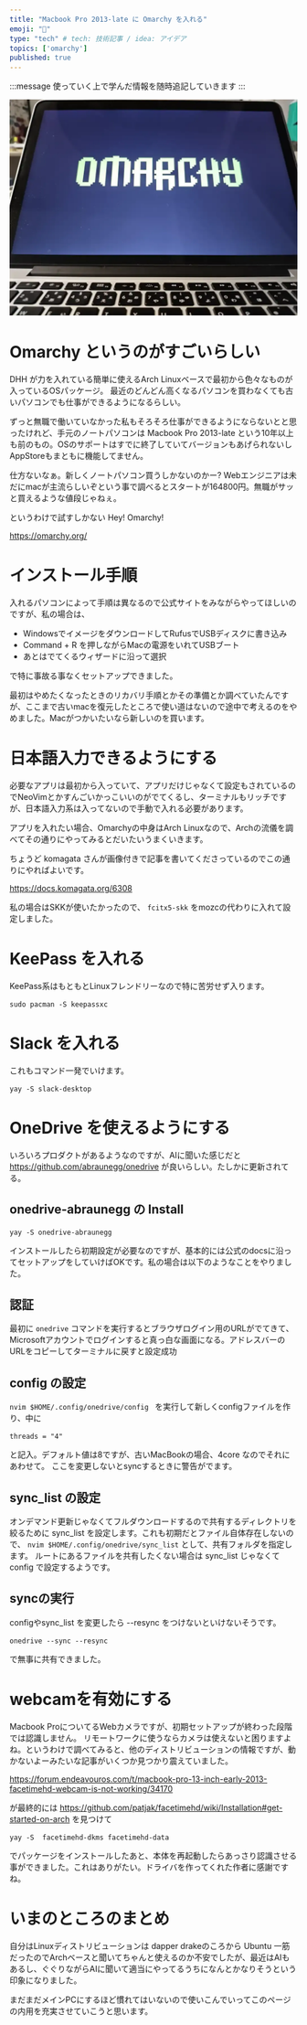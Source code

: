 ```yaml
---
title: "Macbook Pro 2013-late に Omarchy を入れる"
emoji: "📌"
type: "tech" # tech: 技術記事 / idea: アイデア
topics: ['omarchy']
published: true
---
```


:::message
使っていく上で学んだ情報を随時追記していきます
:::

![](/images/20251001_01.webp)

# Omarchy というのがすごいらしい
DHH が力を入れている簡単に使えるArch Linuxベースで最初から色々なものが入っているOSパッケージ。
最近のどんどん高くなるパソコンを買わなくても古いパソコンでも仕事ができるようになるらしい。

ずっと無職で働いていなかった私もそろそろ仕事ができるようにならないとと思ったけれど、手元のノートパソコンは Macbook Pro 2013-late という10年以上も前のもの。OSのサポートはすでに終了していてバージョンもあげられないしAppStoreもまともに機能してません。

仕方ないなぁ。新しくノートパソコン買うしかないのかー? Webエンジニアは未だにmacが主流らしいぞという事で調べるとスタートが164800円。無職がサッと買えるような値段じゃねぇ。

というわけで試すしかない Hey! Omarchy!

https://omarchy.org/

# インストール手順

入れるパソコンによって手順は異なるので公式サイトをみながらやってほしいのですが、私の場合は、

- WindowsでイメージをダウンロードしてRufusでUSBディスクに書き込み
- Command + R を押しながらMacの電源をいれてUSBブート
- あとはでてくるウィザードに沿って選択

で特に事故る事なくセットアップできました。

最初はやめたくなったときのリカバリ手順とかその準備とか調べていたんですが、ここまで古いmacを復元したところで使い道はないので途中で考えるのをやめました。Macがつかいたいなら新しいのを買います。

# 日本語入力できるようにする

必要なアプリは最初から入っていて、アプリだけじゃなくて設定もされているのでNeoVimとかすんごいかっこいいのがでてくるし、ターミナルもリッチですが、日本語入力系は入ってないので手動で入れる必要があります。

アプリを入れたい場合、Omarchyの中身はArch Linuxなので、Archの流儀を調べてその通りにやってみるとだいたいうまくいきます。

ちょうど komagata さんが画像付きで記事を書いてくださっているのでこの通りにやればよいです。

https://docs.komagata.org/6308

私の場合はSKKが使いたかったので、 ` fcitx5-skk ` をmozcの代わりに入れて設定しました。

# KeePass を入れる

KeePass系はもともとLinuxフレンドリーなので特に苦労せず入ります。

```
sudo pacman -S keepassxc
```

# Slack を入れる
これもコマンド一発でいけます。

```
yay -S slack-desktop
```

# OneDrive を使えるようにする

いろいろプロダクトがあるようなのですが、AIに聞いた感じだと https://github.com/abraunegg/onedrive が良いらしい。たしかに更新されてる。

## onedrive-abraunegg の Install

```
yay -S onedrive-abraunegg
```

インストールしたら初期設定が必要なのですが、基本的には公式のdocsに沿ってセットアップをしていけばOKです。私の場合は以下のようなことをやりました。

## 認証

最初に ` onedrive ` コマンドを実行するとブラウザログイン用のURLがでてきて、Microsoftアカウントでログインすると真っ白な画面になる。アドレスバーのURLをコピーしてターミナルに戻すと設定成功

## config の設定

`nvim $HOME/.config/onedrive/config ` を実行して新しくconfigファイルを作り、中に

```
threads = "4"
```

と記入。デフォルト値は8ですが、古いMacBookの場合、4core  なのでそれにあわせて。
ここを変更しないとsyncするときに警告がでます。

## sync_list の設定

オンデマンド更新じゃなくてフルダウンロードするので共有するディレクトリを絞るために sync_list を設定します。これも初期だとファイル自体存在しないので、 ` nvim $HOME/.config/onedrive/sync_list ` として、共有フォルダを指定します。
ルートにあるファイルを共有したくない場合は sync_list じゃなくて config で設定するようです。

## syncの実行

configやsync_list を変更したら --resync をつけないといけないそうです。

```
onedrive --sync --resync
```

で無事に共有できました。

<!-- ## service として実行する -->

# webcamを有効にする
Macbook ProについてるWebカメラですが、初期セットアップが終わった段階では認識しません。
リモートワークに使うならカメラは使えないと困りますよね。というわけで調べてみると、他のディストリビューションの情報ですが、動かないよーみたいな記事がいくつか見つかり震えていました。

https://forum.endeavouros.com/t/macbook-pro-13-inch-early-2013-facetimehd-webcam-is-not-working/34170

が最終的には https://github.com/patjak/facetimehd/wiki/Installation#get-started-on-arch を見つけて

```
yay -S  facetimehd-dkms facetimehd-data
```

でパッケージをインストールしたあと、本体を再起動したらあっさり認識させる事ができました。これはありがたい。ドライバを作ってくれた作者に感謝ですね。

# いまのところのまとめ

自分はLinuxディストリビューションは dapper drakeのころから Ubuntu 一筋だったのでArchベースと聞いてちゃんと使えるのか不安でしたが、最近はAIもあるし、ぐぐりながらAIに聞いて適当にやってるうちになんとかなりそうという印象になりました。

まだまだメインPCにするほど慣れてはいないので使いこんでいってこのページの内用を充実させていこうと思います。



